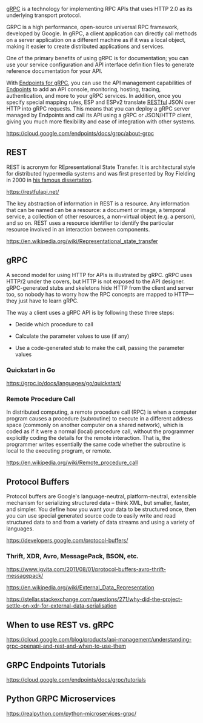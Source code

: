 

[gRPC](https://grpc.io/) is a technology for implementing RPC APIs that uses HTTP 2.0 as its underlying transport protocol. 


GRPC is a high performance, open-source universal RPC framework, developed by Google. In gRPC, a client application can directly call methods on a server application on a different machine as if it was a local object, making it easier to create distributed applications and services.

One of the primary benefits of using gRPC is for documentation; you can use your service configuration and API interface definition files to generate reference documentation for your API. 

With [Endpoints for gRPC](https://cloud.google.com/endpoints/docs/grpc/about-grpc), you can use the API management capabilities of [Endpoints](Endpoints) to add an API console, monitoring, hosting, tracing, authentication, and more to your gRPC services. In addition, once you specify special mapping rules, ESP and ESPv2 translate [RESTful](https://en.wikipedia.org/wiki/Representational_state_transfer) JSON over HTTP into gRPC requests. This means that you can deploy a gRPC server managed by Endpoints and call its API using a gRPC or JSON/HTTP client, giving you much more flexibility and ease of integration with other systems.


https://cloud.google.com/endpoints/docs/grpc/about-grpc


## REST

REST is acronym for REpresentational State Transfer. It is architectural style for distributed hypermedia systems and was first presented by Roy Fielding in 2000 in [his famous dissertation](https://www.ics.uci.edu/~fielding/pubs/dissertation/rest_arch_style.htm).

https://restfulapi.net/

The key abstraction of information in REST is a resource. Any information that can be named can be a resource: a document or image, a temporal service, a collection of other resources, a non-virtual object (e.g. a person), and so on. REST uses a resource identifier to identify the particular resource involved in an interaction between components.



https://en.wikipedia.org/wiki/Representational_state_transfer

## gRPC

A second model for using HTTP for APIs is illustrated by gRPC. gRPC uses HTTP/2 under the covers, but HTTP is not exposed to the API designer. gRPC-generated stubs and skeletons hide HTTP from the client and server too, so nobody has to worry how the RPC concepts are mapped to HTTP—they just have to learn gRPC. 

The way a client uses a gRPC API is by following these three steps:

- Decide which procedure to call

- Calculate the parameter values to use (if any)

- Use a code-generated stub to make the call, passing the parameter values

### Quickstart in Go

https://grpc.io/docs/languages/go/quickstart/

### Remote Procedure Call

In distributed computing, a remote procedure call (RPC) is when a computer program causes a procedure (subroutine) to execute in a different address space (commonly on another computer on a shared network), which is coded as if it were a normal (local) procedure call, without the programmer explicitly coding the details for the remote interaction. That is, the programmer writes essentially the same code whether the subroutine is local to the executing program, or remote.

https://en.wikipedia.org/wiki/Remote_procedure_call

## Protocol Buffers


Protocol buffers are Google's language-neutral, platform-neutral, extensible mechanism for serializing structured data – think XML, but smaller, faster, and simpler. You define how you want your data to be structured once, then you can use special generated source code to easily write and read structured data to and from a variety of data streams and using a variety of languages.

https://developers.google.com/protocol-buffers/

### Thrift, XDR, Avro, MessagePack, BSON, etc.

https://www.igvita.com/2011/08/01/protocol-buffers-avro-thrift-messagepack/

https://en.wikipedia.org/wiki/External_Data_Representation

https://stellar.stackexchange.com/questions/271/why-did-the-project-settle-on-xdr-for-external-data-serialisation


## When to use REST vs. gRPC

https://cloud.google.com/blog/products/api-management/understanding-grpc-openapi-and-rest-and-when-to-use-them


## GRPC Endpoints Tutorials

https://cloud.google.com/endpoints/docs/grpc/tutorials

## Python GRPC Microservices

https://realpython.com/python-microservices-grpc/

